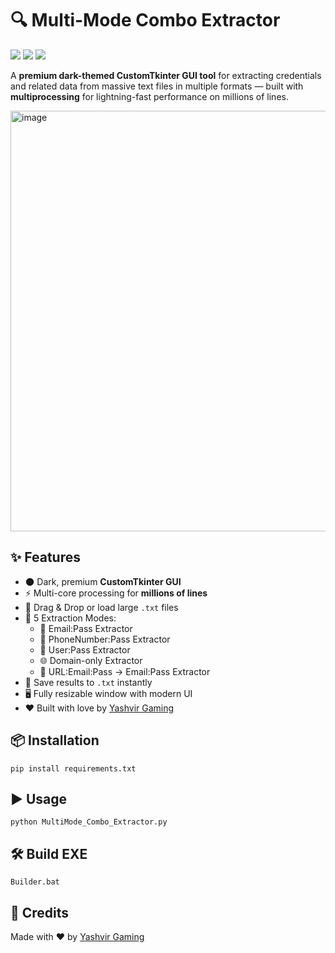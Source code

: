 <h1>🔍 Multi-Mode Combo Extractor</h1>
<p>
  <img src="https://img.shields.io/badge/Python-3.10+-blue?logo=python">
  <img src="https://img.shields.io/badge/GUI-CustomTkinter-darkgreen">
  <img src="https://img.shields.io/badge/License-MIT-yellow">
</p>

<p>
A <strong>premium dark-themed CustomTkinter GUI tool</strong> for extracting credentials and related data from massive text files in multiple formats — built with <b>multiprocessing</b> for lightning-fast performance on millions of lines.
</p>

<img width="994" height="673" alt="image" src="https://github.com/user-attachments/assets/395c5a6a-3bbf-44c5-86b0-291cf5cfdd97" />

<h2>✨ Features</h2>
<ul>
  <li>🌑 Dark, premium <strong>CustomTkinter GUI</strong></li>
  <li>⚡ Multi-core processing for <strong>millions of lines</strong></li>
  <li>📂 Drag & Drop or load large <code>.txt</code> files</li>
  <li>🔄 5 Extraction Modes:
    <ul>
      <li>📧 Email:Pass Extractor</li>
      <li>📱 PhoneNumber:Pass Extractor</li>
      <li>👤 User:Pass Extractor</li>
      <li>🌐 Domain-only Extractor</li>
      <li>🔗 URL:Email:Pass → Email:Pass Extractor</li>
    </ul>
  </li>
  <li>💾 Save results to <code>.txt</code> instantly</li>
  <li>🖥️ Fully resizable window with modern UI</li>
  <li>❤️ Built with love by <a href="https://t.me/therealyashvirgaming" target="_blank">Yashvir Gaming</a></li>
</ul>

<h2>📦 Installation</h2>
<pre><code>pip install requirements.txt
</code></pre>

<h2>▶️ Usage</h2>
<pre><code>python MultiMode_Combo_Extractor.py
</code></pre>

<h2>🛠 Build EXE</h2>
<pre><code>Builder.bat
</code></pre>

<h2>📜 Credits</h2>
<p>Made with ❤️ by <a href="https://t.me/therealyashvirgaming" target="_blank">Yashvir Gaming</a></p>
